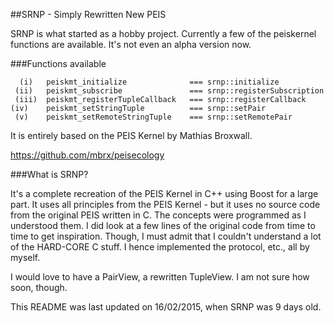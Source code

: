 ##SRNP - Simply Rewritten New PEIS


SRNP is what started as a hobby project.
Currently a few of the peiskernel functions are available. 
It's not even an alpha version now.


###Functions available


	  (i) 	peiskmt_initialize 				=== srnp::initialize
	 (ii) 	peiskmt_subscribe 				=== srnp::registerSubscription
     (iii) 	peiskmt_registerTupleCallback 	=== srnp::registerCallback
	(iv) 	peiskmt_setStringTuple 			=== srnp::setPair
	 (v) 	peiskmt_setRemoteStringTuple 	=== srnp::setRemotePair


It is entirely based on the PEIS Kernel by Mathias Broxwall.

https://github.com/mbrx/peisecology


###What is SRNP?

It's a complete recreation of the PEIS Kernel in C++ using Boost for a large part.
It uses all principles from the PEIS Kernel - but it uses no source code from the
original PEIS written in C. The concepts were programmed as I understood them.
I did look at a few lines of the original code from time to time to get inspiration. 
Though, I must admit that I couldn't understand a lot of the HARD-CORE C stuff.
I hence implemented the protocol, etc., all by myself. 

I would love to have a PairView, a rewritten TupleView. I am not sure how soon, though.

This README was last updated on 16/02/2015, when SRNP was 9 days old.
